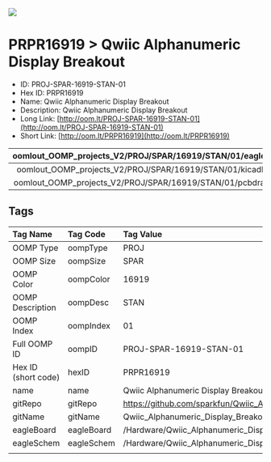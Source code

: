 


  
![][im]
# PRPR16919 > Qwiic Alphanumeric Display Breakout

- ID: PROJ-SPAR-16919-STAN-01
- Hex ID: PRPR16919
- Name: Qwiic Alphanumeric Display Breakout
- Description: Qwiic Alphanumeric Display Breakout
- Long Link: [http://oom.lt/PROJ-SPAR-16919-STAN-01](http://oom.lt/PROJ-SPAR-16919-STAN-01)
- Short Link: [http://oom.lt/PRPR16919](http://oom.lt/PRPR16919)
  

|oomlout_OOMP_projects_V2/PROJ/SPAR/16919/STAN/01/eagleImage.png|oomlout_OOMP_projects_V2/PROJ/SPAR/16919/STAN/01/eagleSchemImage.png|oomlout_OOMP_projects_V2/PROJ/SPAR/16919/STAN/01/kicadPcb3dFront.png|oomlout_OOMP_projects_V2/PROJ/SPAR/16919/STAN/01/kicadPcb3dBack.png|
| :---: | :---: | :---: | :---: |
|oomlout_OOMP_projects_V2/PROJ/SPAR/16919/STAN/01/kicadPcb3d.png|oomlout_OOMP_projects_V2/PROJ/SPAR/16919/STAN/01/bomBack.png|oomlout_OOMP_projects_V2/PROJ/SPAR/16919/STAN/01/bomFront.png|oomlout_OOMP_projects_V2/PROJ/SPAR/16919/STAN/01/pcbdraw.svg|
|oomlout_OOMP_projects_V2/PROJ/SPAR/16919/STAN/01/pcbdrawBack.svg||||

## Tags
  

|Tag Name|Tag Code|Tag Value|
| :--- | :--- | :--- |
|OOMP Type|oompType|PROJ|
|OOMP Size|oompSize|SPAR|
|OOMP Color|oompColor|16919|
|OOMP Description|oompDesc|STAN|
|OOMP Index|oompIndex|01|
|Full OOMP ID|oompID|PROJ-SPAR-16919-STAN-01|
|Hex ID (short code)|hexID|PRPR16919|
|name|name|Qwiic Alphanumeric Display Breakout|
|gitRepo|gitRepo|https://github.com/sparkfun/Qwiic_Alphanumeric_Display_Breakout|
|gitName|gitName|Qwiic_Alphanumeric_Display_Breakout|
|eagleBoard|eagleBoard|/Hardware/Qwiic_Alphanumeric_Display.brd|
|eagleSchem|eagleSchem|/Hardware/Qwiic_Alphanumeric_Display.sch|
||||



[im]: PROJ/SPAR/16919/STAN/01/kicadPcb3d_450.png
